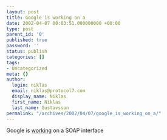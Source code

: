 ```yaml
---
layout: post
title: Google is working on a
date: 2002-04-07 00:03:51.000000000 +00:00
type: post
parent_id: '0'
published: true
password: ''
status: publish
categories: []
tags:
- Uncategorized
meta: {}
author:
  login: niklas
  email: niklas@protocol7.com
  display_name: Niklas
  first_name: Niklas
  last_name: Gustavsson
permalink: "/archives/2002/04/07/google_is_working_on_a/"
---
```

Google is [working](http://www.ruby-talk.org/cgi-bin/scat.rb/ruby/ruby-talk/37623) on a SOAP interface

